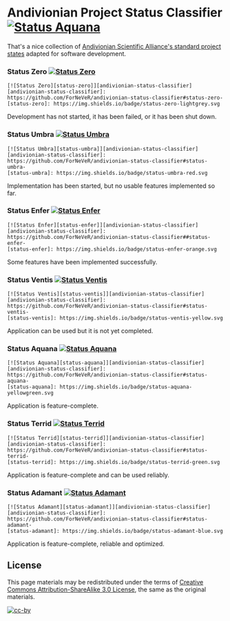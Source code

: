 Andivionian Project Status Classifier [![Status Aquana][status-aquana]][andivionian-status-classifier]
=====================================

That's a nice collection of [Andivionian Scientific Alliance's standard project
states][source] adapted for software development.

### Status Zero [![Status Zero][status-zero]][andivionian-status-classifier]

    [![Status Zero][status-zero]][andivionian-status-classifier]
    [andivionian-status-classifier]: https://github.com/ForNeVeR/andivionian-status-classifier#status-zero-
    [status-zero]: https://img.shields.io/badge/status-zero-lightgrey.svg

Development has not started, it has been failed, or it has been shut down.

### Status Umbra [![Status Umbra][status-umbra]][andivionian-status-classifier]

    [![Status Umbra][status-umbra]][andivionian-status-classifier]
    [andivionian-status-classifier]: https://github.com/ForNeVeR/andivionian-status-classifier#status-umbra-
    [status-umbra]: https://img.shields.io/badge/status-umbra-red.svg

Implementation has been started, but no usable features implemented so far.

### Status Enfer [![Status Enfer][status-enfer]][andivionian-status-classifier]

    [![Status Enfer][status-enfer]][andivionian-status-classifier]
    [andivionian-status-classifier]: https://github.com/ForNeVeR/andivionian-status-classifier##status-enfer-
    [status-enfer]: https://img.shields.io/badge/status-enfer-orange.svg

Some features have been implemented successfully.

### Status Ventis [![Status Ventis][status-ventis]][andivionian-status-classifier]

    [![Status Ventis][status-ventis]][andivionian-status-classifier]
    [andivionian-status-classifier]: https://github.com/ForNeVeR/andivionian-status-classifier#status-ventis-
    [status-ventis]: https://img.shields.io/badge/status-ventis-yellow.svg

Application can be used but it is not yet completed.

### Status Aquana [![Status Aquana][status-aquana]][andivionian-status-classifier]

    [![Status Aquana][status-aquana]][andivionian-status-classifier]
    [andivionian-status-classifier]: https://github.com/ForNeVeR/andivionian-status-classifier#status-aquana-
    [status-aquana]: https://img.shields.io/badge/status-aquana-yellowgreen.svg

Application is feature-complete.

### Status Terrid [![Status Terrid][status-terrid]][andivionian-status-classifier]

    [![Status Terrid][status-terrid]][andivionian-status-classifier]
    [andivionian-status-classifier]: https://github.com/ForNeVeR/andivionian-status-classifier#status-terrid-
    [status-terrid]: https://img.shields.io/badge/status-terrid-green.svg

Application is feature-complete and can be used reliably.

### Status Adamant [![Status Adamant][status-adamant]][andivionian-status-classifier]

    [![Status Adamant][status-adamant]][andivionian-status-classifier]
    [andivionian-status-classifier]: https://github.com/ForNeVeR/andivionian-status-classifier#status-adamant-
    [status-adamant]: https://img.shields.io/badge/status-adamant-blue.svg

Application is feature-complete, reliable and optimized.

License
-------

This page materials may be redistributed under the terms of [Creative Commons
Attribution-ShareAlike 3.0 License][cc-by-license], the same as the original
materials.

[![cc-by][]][cc-by-license]

[andivionian-status-classifier]: https://github.com/ForNeVeR/andivionian-status-classifier
[cc-by-license]: http://creativecommons.org/licenses/by-sa/3.0/
[source]: http://scientific-alliance.wikidot.com/item-classes

[cc-by]: http://mirrors.creativecommons.org/presskit/buttons/80x15/svg/by-sa.svg
[status-adamant]: https://img.shields.io/badge/status-adamant-blue.svg
[status-aquana]: https://img.shields.io/badge/status-aquana-yellowgreen.svg
[status-enfer]: https://img.shields.io/badge/status-enfer-orange.svg
[status-terrid]: https://img.shields.io/badge/status-terrid-green.svg
[status-umbra]: https://img.shields.io/badge/status-umbra-red.svg
[status-ventis]: https://img.shields.io/badge/status-ventis-yellow.svg
[status-zero]: https://img.shields.io/badge/status-zero-lightgrey.svg
